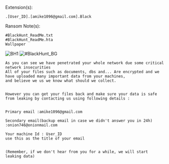 Extension(s): 
```
.[User_ID].[amike1096@gmail.com].Black
```
Ransom Note(s): 
```
#BlackHunt_ReadMe.txt
#BlackHunt_ReadMe.hta
Wallpaper
```
![BH1](https://github.com/user-attachments/assets/f35304b6-d39a-478d-a750-fdcdb7ff479a)
![#BlackHunt_BG](https://github.com/user-attachments/assets/b597c79b-ced9-4f1b-8b13-1690d863bf2b)
```
As you can see we have penetrated your whole network due some critical network insecurities
All of your files such as documents, dbs and... Are encrypted and we have uploaded many important data from your machines,
and believe we us we know what should we collect.


However you can get your files back and make sure your data is safe from leaking by contacting us using following details :


Primary email :amike1096@gmail.com

Secondary email(backup email in case we didn't answer you in 24h) :onion746@onionmail.com

Your machine Id : User_ID
use this as the title of your email


(Remember, if we don't hear from you for a while, we will start leaking data)
```
